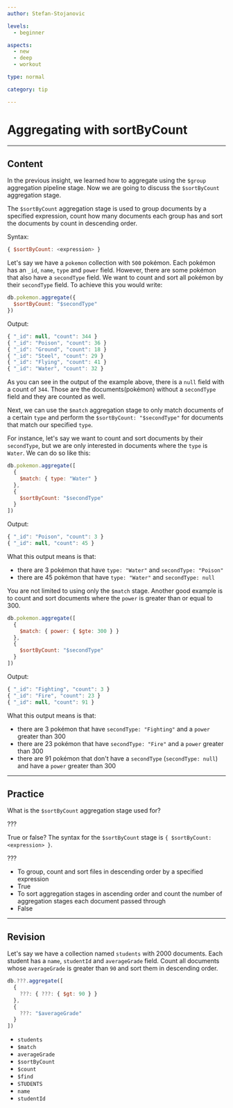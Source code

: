 ```yaml
---
author: Stefan-Stojanovic

levels:
  - beginner

aspects:
  - new
  - deep
  - workout

type: normal

category: tip

---
```

# Aggregating with sortByCount
---
## Content

In the previous insight, we learned how to aggregate using the `$group` aggregation pipeline stage. Now we are going to discuss the `$sortByCount` aggregation stage.

The `$sortByCount` aggregation stage is used to group documents by a specified expression, count how many documents each group has and sort the documents by count in descending order.

Syntax:
```javascript
{ $sortByCount: <expression> }
```

Let's say we have a `pokemon` collection with `500` pokémon. Each pokémon has an `_id`, `name`, `type` and `power` field. However, there are some pokémon that also have a `secondType` field. We want to count and sort all pokémon by their `secondType` field. To achieve this you would write:

```javascript
db.pokemon.aggregate({
  $sortByCount: "$secondType"
})
```
Output:
```javascript
{ "_id": null, "count": 344 }
{ "_id": "Poison", "count": 36 }
{ "_id": "Ground", "count": 18 }
{ "_id": "Steel", "count": 29 }
{ "_id": "Flying", "count": 41 }
{ "_id": "Water", "count": 32 }
```

As you can see in the output of the example above, there is a `null` field with a count of `344`. Those are the documents(pokémon) without a `secondType` field and they are counted as well.

Next, we can use the `$match` aggregation stage to only match documents of a certain `type` and perform the `$sortByCount: "$secondType"` for documents that match our specified `type`.

For instance, let's say we want to count and sort documents by their `secondType`, but we are only interested in documents where the `type` is `Water`. We can do so like this:
```javascript
db.pokemon.aggregate([
  {
    $match: { type: "Water" }
  },
  {
    $sortByCount: "$secondType"
  }
])
```

Output:
```javascript
{ "_id": "Poison", "count": 3 }
{ "_id": null, "count": 45 }
```

What this output means is that:
- there are 3 pokémon that have `type: "Water"` and `secondType: "Poison"`
- there are 45 pokémon that have `type: "Water"` and `secondType: null`

You are not limited to using only the `$match` stage. Another good example is to count and sort documents where the `power` is greater than or equal to 300.
```javascript
db.pokemon.aggregate([
  {
    $match: { power: { $gte: 300 } }
  },
  {
    $sortByCount: "$secondType"
  }
])
```

Output:
```javascript
{ "_id": "Fighting", "count": 3 }
{ "_id": "Fire", "count": 23 }
{ "_id": null, "count": 91 }
```

What this output means is that:
- there are 3 pokémon that have `secondType: "Fighting"` and a `power` greater than 300
- there are 23 pokémon that have `secondType: "Fire"` and a `power` greater than 300
- there are 91 pokémon that don't have a `secondType` (`secondType: null`) and have a `power` greater than 300

---
## Practice

What is the `$sortByCount` aggregation stage used for?

???

True or false?
The syntax for the `$sortByCount` stage is `{ $sortByCount:  <expression> }`.

???

* To group, count and sort files in descending order by a specified expression
* True
* To sort aggregation stages in ascending order and count the number of aggregation stages each document passed through
* False

---
## Revision

Let's say we have a collection named `students` with 2000 documents. Each student has a `name`, `studentId` and `averageGrade` field. Count all documents whose `averageGrade` is greater than `90` and sort them in descending order.


```javascript
db.???.aggregate([
  {
    ???: { ???: { $gt: 90 } }
  },
  {
    ???: "$averageGrade"
  }
])
```

* `students`
* `$match`
* `averageGrade`
* `$sortByCount`
* `$count`
* `$find`
* `STUDENTS`
* `name`
* `studentId`
